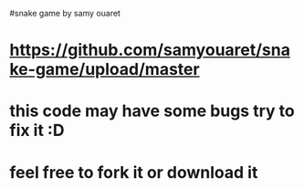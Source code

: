 #snake game by samy ouaret
# https://github.com/samyouaret/snake-game/upload/master
# this code may have some bugs try to fix it :D
# feel free to fork it or download it
